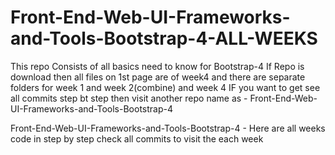 # Front-End-Web-UI-Frameworks-and-Tools-Bootstrap-4-ALL-WEEKS

This repo Consists of all basics need to know for Bootstrap-4
If Repo is download then all files on 1st page are of week4 and there are separate folders for week 1 and week 2(combine) and week 4
IF you want to get see all commits step bt step then visit another repo name as - Front-End-Web-UI-Frameworks-and-Tools-Bootstrap-4

Front-End-Web-UI-Frameworks-and-Tools-Bootstrap-4 - Here are all weeks code in step by step check all commits to visit the each week
